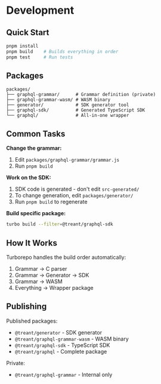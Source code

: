 # Development

## Quick Start

```bash
pnpm install
pnpm build    # Builds everything in order
pnpm test     # Run tests
```

## Packages

```
packages/
├── graphql-grammar/      # Grammar definition (private)
├── graphql-grammar-wasm/ # WASM binary
├── generator/            # SDK generator tool  
├── graphql-sdk/          # Generated TypeScript SDK
└── graphql/              # All-in-one wrapper
```

## Common Tasks

**Change the grammar:**
1. Edit `packages/graphql-grammar/grammar.js`
2. Run `pnpm build`

**Work on the SDK:**
1. SDK code is generated - don't edit `src-generated/`
2. To change generation, edit `packages/generator/`
3. Run `pnpm build` to regenerate

**Build specific package:**
```bash
turbo build --filter=@treant/graphql-sdk
```

## How It Works

Turborepo handles the build order automatically:

1. Grammar → C parser
2. Grammar → Generator → SDK
3. Grammar → WASM
4. Everything → Wrapper package

## Publishing

Published packages:
- `@treant/generator` - SDK generator
- `@treant/graphql-grammar-wasm` - WASM binary
- `@treant/graphql-sdk` - TypeScript SDK
- `@treant/graphql` - Complete package

Private:
- `@treant/graphql-grammar` - Internal only